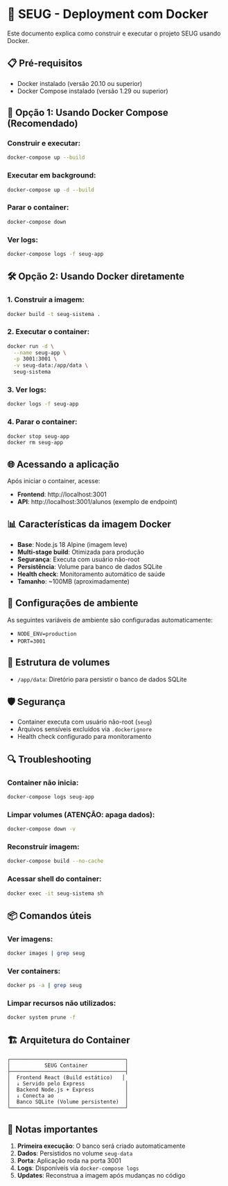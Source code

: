 # 🐳 SEUG - Deployment com Docker

Este documento explica como construir e executar o projeto SEUG usando Docker.

## 📋 Pré-requisitos

- Docker instalado (versão 20.10 ou superior)
- Docker Compose instalado (versão 1.29 ou superior)

## 🚀 Opção 1: Usando Docker Compose (Recomendado)

### Construir e executar:
```bash
docker-compose up --build
```

### Executar em background:
```bash
docker-compose up -d --build
```

### Parar o container:
```bash
docker-compose down
```

### Ver logs:
```bash
docker-compose logs -f seug-app
```

## 🛠️ Opção 2: Usando Docker diretamente

### 1. Construir a imagem:
```bash
docker build -t seug-sistema .
```

### 2. Executar o container:
```bash
docker run -d \
  --name seug-app \
  -p 3001:3001 \
  -v seug-data:/app/data \
  seug-sistema
```

### 3. Ver logs:
```bash
docker logs -f seug-app
```

### 4. Parar o container:
```bash
docker stop seug-app
docker rm seug-app
```

## 🌐 Acessando a aplicação

Após iniciar o container, acesse:
- **Frontend**: http://localhost:3001
- **API**: http://localhost:3001/alunos (exemplo de endpoint)

## 📊 Características da imagem Docker

- **Base**: Node.js 18 Alpine (imagem leve)
- **Multi-stage build**: Otimizada para produção
- **Segurança**: Executa com usuário não-root
- **Persistência**: Volume para banco de dados SQLite
- **Health check**: Monitoramento automático de saúde
- **Tamanho**: ~100MB (aproximadamente)

## 🔧 Configurações de ambiente

As seguintes variáveis de ambiente são configuradas automaticamente:
- `NODE_ENV=production`
- `PORT=3001`

## 📁 Estrutura de volumes

- `/app/data`: Diretório para persistir o banco de dados SQLite

## 🛡️ Segurança

- Container executa com usuário não-root (`seug`)
- Arquivos sensíveis excluídos via `.dockerignore`
- Health check configurado para monitoramento

## 🔍 Troubleshooting

### Container não inicia:
```bash
docker-compose logs seug-app
```

### Limpar volumes (ATENÇÃO: apaga dados):
```bash
docker-compose down -v
```

### Reconstruir imagem:
```bash
docker-compose build --no-cache
```

### Acessar shell do container:
```bash
docker exec -it seug-sistema sh
```

## 📦 Comandos úteis

### Ver imagens:
```bash
docker images | grep seug
```

### Ver containers:
```bash
docker ps -a | grep seug
```

### Limpar recursos não utilizados:
```bash
docker system prune -f
```

## 🏗️ Arquitetura do Container

```
┌─────────────────────────────────────┐
│           SEUG Container            │
├─────────────────────────────────────┤
│  Frontend React (Build estático)   │
│  ↓ Servido pelo Express             │
│  Backend Node.js + Express          │
│  ↓ Conecta ao                       │
│  Banco SQLite (Volume persistente)  │
└─────────────────────────────────────┘
```

## 📝 Notas importantes

1. **Primeira execução**: O banco será criado automaticamente
2. **Dados**: Persistidos no volume `seug-data`
3. **Porta**: Aplicação roda na porta 3001
4. **Logs**: Disponíveis via `docker-compose logs`
5. **Updates**: Reconstrua a imagem após mudanças no código 
